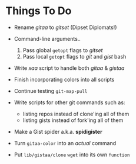**Things To Do**
============


* Rename *gitaa* to *gitset* (Dipset Diplomats!)

* Command-line arguments..
  1. Pass global `getopt` flags to *gitset* 
  2. Pass local `getopt` flags to *git* and *gist* bash

* Write *xaa* script to handle both *gitaa* & *gistaa*

* Finish incorporating colors into all scripts

* Continue testing `git-map-pull`

* Write scripts for other git commands such as:
  - listing repos instead of clone'ing all of them
  - listing gists instead of fork'ing all of them

* Make a Gist spider a.k.a. __spidigister__

* Turn `gitaa-color` into an _actual_ command

* Put `lib/gistaa/clone` `wget` into its own `function`


